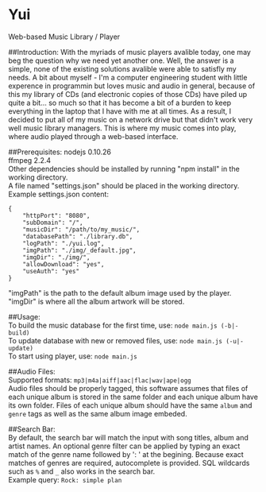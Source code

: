 Yui
===
Web-based Music Library / Player

##Introduction:
With the myriads of music players avalible today, one may beg the question why we need yet another one. Well, the answer is a simple, none of the existing solutions avalible were able to satisfly my needs. A bit about myself - I'm a computer engineering student with little experence in programmin but loves music and audio in general, because of this my library of CDs (and electronic copies of those CDs) have piled up quite a bit... so much so that it has become a bit of a burden to keep everything in the laptop that I have with me at all times. As a result, I decided to put all of my music on a network drive but that didn't work very well music library managers. This is where my music comes into play, where audio played through a web-based interface.

##Prerequisites:
nodejs 0.10.26<br />
ffmpeg 2.2.4<br />
Other dependencies should be installed by running "npm install" in the working directory.<br />
A file named "settings.json" should be placed in the working directory.<br />
Example settings.json content:<br />
```
{
	"httpPort": "8080",
	"subDomain": "/",
	"musicDir": "/path/to/my_music/",
	"databasePath": "./library.db",
	"logPath": "./yui.log",
	"imgPath": "./img/_default.jpg",
	"imgDir": "./img/",
	"allowDownload": "yes",
	"useAuth": "yes"
}
```
"imgPath" is the path to the default album image used by the player.<br />
"imgDir" is where all the album artwork will be stored.<br />

##Usage:<br />
To build the music database for the first time, use: `node main.js (-b|-build)`<br />
To update database with new or removed files, use: `node main.js (-u|-update)`<br />
To start using player, use: `node main.js`

##Audio Files:<br />
Supported formats: `mp3|m4a|aiff|aac|flac|wav|ape|ogg`<br />
Audio files should be properly tagged, this software assumes that files of each unique album is stored in the same folder and each unique album have its own folder. Files of each unique album should have the same `album` and `genre` tags as well as the same album image embeded.

##Search Bar:<br />
By default, the search bar will match the input with song titles, album and artist names. An optional genre filter can be applied by typing an exact match of the genre name followed by ': ' at the begining. Because exact matches of genres are required, autocomplete is provided. SQL wildcards such as `%` and `_` also works in the search bar.<br />
Example query: `Rock: simple plan`
